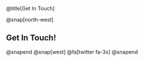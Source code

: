 @title[Get In Touch]

@snap[north-west]
<h2>Get In Touch!</h2>
@snapend
@snap[west]
@fa[twitter fa-3x]
@snapend